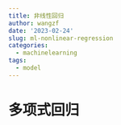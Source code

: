 ```yaml
---
title: 非线性回归
author: wangzf
date: '2023-02-24'
slug: ml-nonlinear-regression
categories:
  - machinelearning
tags:
  - model
---
```


# 多项式回归

